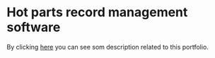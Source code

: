 # Hot parts record management software
By clicking [here](https://reza-pishva.github.io/3-php-laravel/) you can see som description related to this portfolio.
